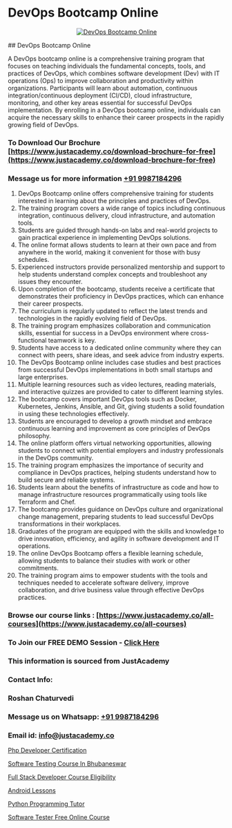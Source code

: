 # DevOps Bootcamp Online

<p align="center">
  <a href="https://justacademy.co/course-detail/devops-training">
    <img src="https://justacademy.co/storage2/course_image/1710765394_course_image.webp" alt="DevOps Bootcamp Online">
  </a>
</p>
## DevOps Bootcamp Online

A DevOps bootcamp online is a comprehensive training program that focuses on teaching individuals the fundamental concepts, tools, and practices of DevOps, which combines software development (Dev) with IT operations (Ops) to improve collaboration and productivity within organizations. Participants will learn about automation, continuous integration/continuous deployment (CI/CD), cloud infrastructure, monitoring, and other key areas essential for successful DevOps implementation. By enrolling in a DevOps bootcamp online, individuals can acquire the necessary skills to enhance their career prospects in the rapidly growing field of DevOps.
### To Download Our Brochure [https://www.justacademy.co/download-brochure-for-free](https://www.justacademy.co/download-brochure-for-free)
### Message us for more information [+91 9987184296](https://api.whatsapp.com/send?phone=919987184296)
1) DevOps Bootcamp online offers comprehensive training for students interested in learning about the principles and practices of DevOps.
2) The training program covers a wide range of topics including continuous integration, continuous delivery, cloud infrastructure, and automation tools.
3) Students are guided through hands-on labs and real-world projects to gain practical experience in implementing DevOps solutions.
4) The online format allows students to learn at their own pace and from anywhere in the world, making it convenient for those with busy schedules.
5) Experienced instructors provide personalized mentorship and support to help students understand complex concepts and troubleshoot any issues they encounter.
6) Upon completion of the bootcamp, students receive a certificate that demonstrates their proficiency in DevOps practices, which can enhance their career prospects.
7) The curriculum is regularly updated to reflect the latest trends and technologies in the rapidly evolving field of DevOps.
8) The training program emphasizes collaboration and communication skills, essential for success in a DevOps environment where cross-functional teamwork is key.
9) Students have access to a dedicated online community where they can connect with peers, share ideas, and seek advice from industry experts.
10) The DevOps Bootcamp online includes case studies and best practices from successful DevOps implementations in both small startups and large enterprises.
11) Multiple learning resources such as video lectures, reading materials, and interactive quizzes are provided to cater to different learning styles.
12) The bootcamp covers important DevOps tools such as Docker, Kubernetes, Jenkins, Ansible, and Git, giving students a solid foundation in using these technologies effectively.
13) Students are encouraged to develop a growth mindset and embrace continuous learning and improvement as core principles of DevOps philosophy.
14) The online platform offers virtual networking opportunities, allowing students to connect with potential employers and industry professionals in the DevOps community.
15) The training program emphasizes the importance of security and compliance in DevOps practices, helping students understand how to build secure and reliable systems.
16) Students learn about the benefits of infrastructure as code and how to manage infrastructure resources programmatically using tools like Terraform and Chef.
17) The bootcamp provides guidance on DevOps culture and organizational change management, preparing students to lead successful DevOps transformations in their workplaces.
18) Graduates of the program are equipped with the skills and knowledge to drive innovation, efficiency, and agility in software development and IT operations.
19) The online DevOps Bootcamp offers a flexible learning schedule, allowing students to balance their studies with work or other commitments.
20) The training program aims to empower students with the tools and techniques needed to accelerate software delivery, improve collaboration, and drive business value through effective DevOps practices.

### Browse our course links : [https://www.justacademy.co/all-courses](https://www.justacademy.co/all-courses) 
### To Join our FREE DEMO Session - [Click Here](https://www.justacademy.co/register-for-course-demo)


### This information is sourced from JustAcademy
### Contact Info:
### Roshan Chaturvedi
### Message us on Whatsapp: [+91 9987184296](https://api.whatsapp.com/send?phone=919987184296)
### Email id: [info@justacademy.co](mailto:info@justacademy.co)
                
[Php Developer Certification](https://www.linkedin.com/pulse/php-developer-certification-justacademy-beangaluru-p02ec?trackingId=QTIu87SYrXL%2BK4o4aPHsgg%3D%3D&lipi=urn%3Ali%3Apage%3Ad_flagship3_company_admin%3BBUakVGECTzaHeYDngAD9NQ%3D%3D)

[Software Testing Course In Bhubaneswar](https://www.linkedin.com/pulse/software-testing-course-bhubaneswar-software-training-sunnyvale-jsxzc?trackingId=M%2BqaIt6GebSUtie3oG0qNQ%3D%3D&lipi=urn%3Ali%3Apage%3Ad_flagship3_company_admin%3BBSY%2B%2Fy34Qwixo35QOcgx1g%3D%3D)

[Full Stack Developer Course Eligibility](https://medium.com/@ranemanish460/full-stack-developer-course-eligibility-442e7c038381)

[Android Lessons](https://medium.com/@mistersumit961/android-lessons-f479ee2deb62)

[Python Programming Tutor](https://justacademyin.github.io/justacademy/python-programming-tutor)

[Software Tester Free Online Course](https://justacademyin.github.io/justacademy/software-tester-free-online-course)

